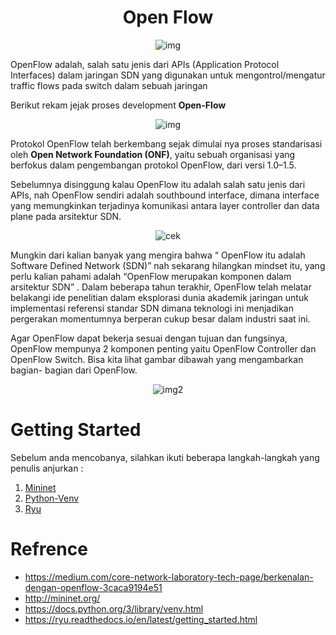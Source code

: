 <div align = center>

# **Open Flow**

![img](https://miro.medium.com/max/640/1*7_6fSZPtUM1_a0Z5qqUmrw.webp)

</div>

OpenFlow adalah, salah satu jenis dari APIs (Application Protocol Interfaces) dalam jaringan SDN yang digunakan untuk mengontrol/mengatur traffic flows pada switch dalam sebuah jaringan

Berikut rekam jejak proses development **Open-Flow**

<div align = center>

![img](https://miro.medium.com/max/640/1*NkcPs2KUD6YFjQCSCk2JAQ.webp)

</div>

Protokol OpenFlow telah berkembang sejak dimulai nya proses standarisasi oleh **Open Network Foundation (ONF)**, yaitu sebuah organisasi yang berfokus dalam pengembangan protokol OpenFlow, dari versi 1.0–1.5.

Sebelumnya disinggung kalau OpenFlow itu adalah salah satu jenis dari APIs, nah OpenFlow sendiri adalah southbound interface, dimana interface yang memungkinkan terjadinya komunikasi antara layer controller dan data plane pada arsitektur SDN.

<div align = center>

![cek](https://miro.medium.com/max/564/1*kKzcbfsabj8qlJt2Y_fnxA.webp)

</div>

Mungkin dari kalian banyak yang mengira bahwa “ OpenFlow itu adalah Software Defined Network (SDN)” nah sekarang hilangkan mindset itu, yang perlu kalian pahami adalah “OpenFlow merupakan komponen dalam arsitektur SDN” . Dalam beberapa tahun terakhir, OpenFlow telah melatar belakangi ide penelitian dalam eksplorasi dunia akademik jaringan untuk implementasi referensi standar SDN dimana teknologi ini menjadikan pergerakan momentumnya berperan cukup besar dalam industri saat ini.

Agar OpenFlow dapat bekerja sesuai dengan tujuan dan fungsinya, OpenFlow mempunya 2 komponen penting yaitu OpenFlow Controller dan OpenFlow Switch. Bisa kita lihat gambar dibawah yang mengambarkan bagian- bagian dari OpenFlow.

<div align = center>

![img2](https://miro.medium.com/max/640/1*wzCCXh-u2Etd4na0jizdpw.webp)

</div>

# Getting Started

Sebelum anda mencobanya, silahkan ikuti beberapa langkah-langkah yang penulis anjurkan :

1. [Mininet](/mininet/README.md)
2. [Python-Venv](/python-env/README.md)
3. [Ryu](/ryu/README.md)

# Refrence

- <https://medium.com/core-network-laboratory-tech-page/berkenalan-dengan-openflow-3caca9194e51>
- <http://mininet.org/>
- <https://docs.python.org/3/library/venv.html>
- <https://ryu.readthedocs.io/en/latest/getting_started.html>
